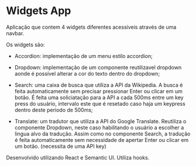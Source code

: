 # Widgets App

Aplicação que contem 4 widgets diferentes acessíveis através de uma navbar.

Os widgets são:

- Accordion: implementação de um menu estilo accordion;

- Dropdown: implementação de um componente reutilizavel dropdown aonde é possível alterar a cor do texto dentro do dropdown;

- Search: uma caixa de busca que utiliza a API da Wikipedia. A busca é feita automaticamente sem precisar pressionar Enter ou clicar em um botão. É feita uma soliciatação para a API a cada 500ms entre um key press do usuário, intervalo este que é resetado caso haja um keypress dentro deste periodo de 500ms;

- Translate: um tradutor que utiliza a API do Google Translate. Reutiliza o componente Dropdown, neste caso habilitando o usuário a escolher a lingua alvo da tradução. Assim como no componente Search, a tradução é feita automaticamente sem necessidade de apertar Enter ou clicar em um botão. (necessita de uma API key)

Desenvolvido utilizando React e Semantic UI. Utiliza hooks.
